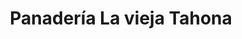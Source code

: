 ---
title: "Panadería La vieja Tahona"
url: /alcazar-de-san-juan/panaderia-la-vieja-tahona/
shop: Bäckerei
---